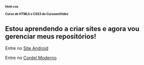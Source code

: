# html-css
 
 <h1>Curso de HTML5 e CSS3 do CursoemVideo</h1>


<h2>Estou aprendendo a criar sites e agora vou gerenciar meus repositórios!</h2>
<p>Entre no <a href="https://jonasvlima.github.io/html-css/desafios/d010/android"> Site Android</a></p>
<p>Entre no <a href="https://jonasvlima.github.io/html-css/desafios/  d012/">Cordel Moderno</a></p>


<style>
    h1 {
        font-size: 0.7em
    }
</style>